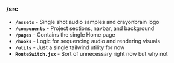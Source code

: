### /src
- **`/assets`** - Single shot audio samples and crayonbrain logo
- **`/components`** - Project sections, navbar, and background 
- **`/pages`** - Contains the single Home page 
- **`/hooks`** - Logic for sequencing audio and rendering visuals
- **`/utils`** - Just a single tailwind utility for now
- **`RouteSwitch.jsx`** - Sort of unnecessary right now but why not 


